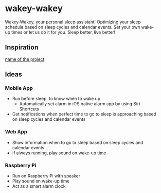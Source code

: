 # wakey-wakey

Wakey-Wakey, your personal sleep assistant! Optimizing your sleep schedule based on sleep cycles and calendar events. Set your own wake-up times or let us do it for you. Sleep better, live better!

## Inspiration

[name of the project](https://www.youtube.com/shorts/kBoKoZj2-DU)

## Ideas

### Mobile App

- Run before sleep, to know when to wake up
  - Automatically set alarm in iOS native alarm app by using Siri Shortcuts
- Get notifications when perfect time to go to sleep is approaching based on sleep cycles and calendar events

### Web App

- Show information when to go to sleep based on sleep cycles and calendar events
- If always running, play sound on wake-up time

### Raspberry Pi

- Run on Raspberry Pi with speaker
- Play sound on wake-up time
- Act as a smart alarm clock
